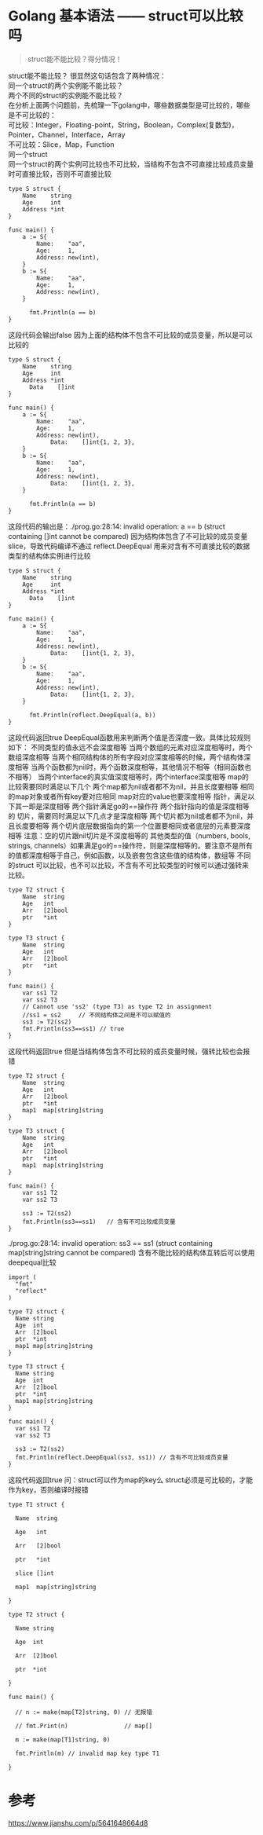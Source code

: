 # Golang 基本语法 —— struct可以比较吗


>struct能不能比较？得分情况！</br>

<!--more-->


struct能不能比较？ 很显然这句话包含了两种情况：</br>
同一个struct的两个实例能不能比较？</br>
两个不同的struct的实例能不能比较？</br>
在分析上面两个问题前，先梳理一下golang中，哪些数据类型是可比较的，哪些是不可比较的：</br>
可比较：Integer，Floating-point，String，Boolean，Complex(复数型)，Pointer，Channel，Interface，Array</br>
不可比较：Slice，Map，Function</br>
同一个struct</br>
同一个struct的两个实例可比较也不可比较，当结构不包含不可直接比较成员变量时可直接比较，否则不可直接比较</br>
```
type S struct {
    Name    string
    Age     int
    Address *int
}

func main() {
    a := S{
        Name:    "aa",
        Age:     1,
        Address: new(int),
    }
    b := S{
        Name:    "aa",
        Age:     1,
        Address: new(int),
    }

      fmt.Println(a == b)
}
```
这段代码会输出false
因为上面的结构体不包含不可比较的成员变量，所以是可以比较的 
```
type S struct {
    Name    string
    Age     int
    Address *int
      Data    []int
}

func main() {
    a := S{
        Name:    "aa",
        Age:     1,
        Address: new(int),
            Data:    []int{1, 2, 3},
    }
    b := S{
        Name:    "aa",
        Age:     1,
        Address: new(int),
            Data:    []int{1, 2, 3},
    }

      fmt.Println(a == b)
}
```
这段代码的输出是：./prog.go:28:14: invalid operation: a == b (struct containing []int cannot be compared)
因为结构体包含了不可比较的成员变量slice，导致代码编译不通过
reflect.DeepEqual
用来对含有不可直接比较的数据类型的结构体实例进行比较
```
type S struct {
    Name    string
    Age     int
    Address *int
      Data    []int
}

func main() {
    a := S{
        Name:    "aa",
        Age:     1,
        Address: new(int),
            Data:    []int{1, 2, 3},
    }
    b := S{
        Name:    "aa",
        Age:     1,
        Address: new(int),
            Data:    []int{1, 2, 3},
    }

      fmt.Println(reflect.DeepEqual(a, b))
}
```
这段代码返回true
DeepEqual函数用来判断两个值是否深度一致。具体比较规则如下：
不同类型的值永远不会深度相等
当两个数组的元素对应深度相等时，两个数组深度相等
当两个相同结构体的所有字段对应深度相等的时候，两个结构体深度相等
当两个函数都为nil时，两个函数深度相等，其他情况不相等（相同函数也不相等）
当两个interface的真实值深度相等时，两个interface深度相等
map的比较需要同时满足以下几个
两个map都为nil或者都不为nil，并且长度要相等
相同的map对象或者所有key要对应相同
map对应的value也要深度相等
指针，满足以下其一即是深度相等
两个指针满足go的==操作符
两个指针指向的值是深度相等的
切片，需要同时满足以下几点才是深度相等
两个切片都为nil或者都不为nil，并且长度要相等
两个切片底层数据指向的第一个位置要相同或者底层的元素要深度相等
注意：空的切片跟nil切片是不深度相等的
其他类型的值（numbers, bools, strings, channels）如果满足go的==操作符，则是深度相等的。要注意不是所有的值都深度相等于自己，例如函数，以及嵌套包含这些值的结构体，数组等
不同的struct
可以比较，也不可以比较，不含有不可比较类型的时候可以通过强转来比较。
```
type T2 struct {
    Name  string
    Age   int
    Arr   [2]bool
    ptr   *int
}

type T3 struct {
    Name  string
    Age   int
    Arr   [2]bool
    ptr   *int
}

func main() {
    var ss1 T2
    var ss2 T3
    // Cannot use 'ss2' (type T3) as type T2 in assignment
    //ss1 = ss2     // 不同结构体之间是不可以赋值的
    ss3 := T2(ss2)
    fmt.Println(ss3==ss1) // true
}
```
这段代码返回true
但是当结构体包含不可比较的成员变量时候，强转比较也会报错
```
type T2 struct {
    Name  string
    Age   int
    Arr   [2]bool
    ptr   *int
    map1  map[string]string
}

type T3 struct {
    Name  string
    Age   int
    Arr   [2]bool
    ptr   *int
    map1  map[string]string
}

func main() {
    var ss1 T2
    var ss2 T3
    
    ss3 := T2(ss2)
    fmt.Println(ss3==ss1)   // 含有不可比较成员变量
}
```
./prog.go:28:14: invalid operation: ss3 == ss1 (struct containing map[string]string cannot be compared)
含有不能比较的结构体互转后可以使用deepequal比较
```
import (
  "fmt"
  "reflect"
)

type T2 struct {
  Name string
  Age  int
  Arr  [2]bool
  ptr  *int
  map1 map[string]string
}

type T3 struct {
  Name string
  Age  int
  Arr  [2]bool
  ptr  *int
  map1 map[string]string
}

func main() {
  var ss1 T2
  var ss2 T3

  ss3 := T2(ss2)
  fmt.Println(reflect.DeepEqual(ss3, ss1)) // 含有不可比较成员变量
}
```
这段代码返回true
问：struct可以作为map的key么
struct必须是可比较的，才能作为key，否则编译时报错
```
type T1 struct {

  Name  string

  Age   int

  Arr   [2]bool

  ptr   *int

  slice []int

  map1  map[string]string

}

type T2 struct {

  Name string

  Age  int

  Arr  [2]bool

  ptr  *int

}

func main() {

  // n := make(map[T2]string, 0) // 无报错

  // fmt.Print(n)                // map[]

  m := make(map[T1]string, 0)

  fmt.Println(m) // invalid map key type T1

}
```

# 参考
https://www.jianshu.com/p/5641648664d8
